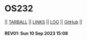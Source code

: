 # OS232

|| [TARBALL](https://os.vlsm.org/Log/WinotoHasyim.tar.bz2.txt) || [LINKS](links.md) || [LOG](TXT/mylog.txt) || [GitHub](WinotoHasyim/os232) ||

#### REV01: Sun 10 Sep 2023 15:08

